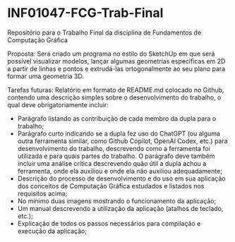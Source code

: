 # INF01047-FCG-Trab-Final
Repositório para o Trabalho Final da disciplina de Fundamentos de Computação Gráfica

Proposta: Será criado um programa no estilo do SketchUp em que será possível visualizar modelos, lançar algumas geometrias específicas em 2D a partir de linhas e pontos e extrudá-las ortogonalmente ao seu plano para formar uma geometria 3D.

Tarefas futuras:
Relatório em formato de README.md colocado no Github, contendo uma descrição simples sobre o desenvolvimento do trabalho, o qual deve obrigatoriamente incluir:
- Parágrafo listando as contribuição de cada membro da dupla para o trabalho;
- Parágrafo curto indicando se a dupla fez uso do ChatGPT (ou alguma outra ferramenta similar, como Github Copilot, OpenAI Codex, etc.) para desenvolvimento do trabalho, descrevendo como a ferramenta foi utilizada e para quais partes do trabalho. O parágrafo deve também incluir uma análise crítica descrevendo quão útil a dupla achou a ferramenta, onde ela auxiliou e onde ela não auxiliou adequadamente;
- Descrição do processo de desenvolvimento e do uso em sua aplicação dos conceitos de Computação Gráfica estudados e listados nos requisitos acima;
- No mínimo duas imagens mostrando o funcionamento da aplicação;
- Um manual descrevendo a utilização da aplicação (atalhos de teclado, etc.);
- Explicação de todos os passos necessários para compilação e execução da aplicação;
